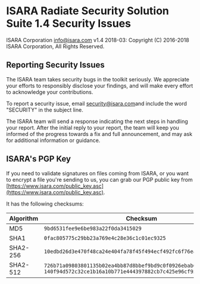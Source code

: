 # ISARA Radiate Security Solution Suite 1.4 Security Issues
ISARA Corporation <info@isara.com>
v1.4 2018-03: Copyright (C) 2016-2018 ISARA Corporation, All Rights Reserved.

## Reporting Security Issues

The ISARA team takes security bugs in the toolkit seriously. We appreciate your
efforts to responsibly disclose your findings, and will make every effort to
acknowledge your contributions.

To report a security issue, email
[security@isara.com](mailto:security@isara.com?subject=SECURITY)and include the
word "SECURITY" in the subject line.

The ISARA team will send a response indicating the next steps in handling your
report. After the initial reply to your report, the team will keep you informed
of the progress towards a fix and full announcement, and may ask for additional
information or guidance.

## ISARA's PGP Key

If you need to validate signatures on files coming from ISARA, or you want to
encrypt a file you're sending to us, you can grab our PGP public key from
[https://www.isara.com/public_key.asc](https://www.isara.com/public_key.asc).

It has the following checksums:

| Algorithm | Checksum |
| --------- | -------- |
| MD5       |`9bd6531fee9e6be983a22f0da3415029` |
| SHA1      |`0fac805775c29bb23a769e4c28e36c1c01ec9325` |
| SHA2-256  |`10edbd26d3e470f48ca24e404fa78f45f494ecf492fc6f76ea77a5eb433328d0` |
| SHA2-512  |`726b71a09803801135b02ea4bb87d8bbef9bd9c0f0926ebab6aa7cd2cdaa1375` `140f94d572c32ce1b16a10b771e444397882cb7c425e96cf95e22498e7c30161` |
